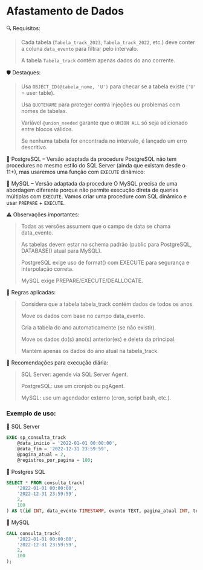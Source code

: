 # Afastamento de Dados

🔍 Requisitos:
> Cada tabela (```Tabela_track_2023```, ```Tabela_track_2022```, etc.) deve conter a coluna ```data_evento``` para filtrar pelo intervalo.
> 
> A tabela ```Tabela_track``` contém apenas dados do ano corrente.

🛡️ Destaques:
> Usa ```OBJECT_ID(@tabela_nome, 'U')``` para checar se a tabela existe (```'U'``` = user table).
> 
> Usa ```QUOTENAME``` para proteger contra injeções ou problemas com nomes de tabelas.
> 
> Variável ```@union_needed``` garante que o ```UNION ALL``` só seja adicionado entre blocos válidos.
> 
> Se nenhuma tabela for encontrada no intervalo, é lançado um erro descritivo.

🐘 PostgreSQL – Versão adaptada da procedure
PostgreSQL não tem procedures no mesmo estilo do SQL Server (ainda que existam desde o 11+), mas usaremos uma função com ```EXECUTE``` dinâmico:

🐬 MySQL – Versão adaptada da procedure
O MySQL precisa de uma abordagem diferente porque não permite execução direta de queries múltiplas com ```EXECUTE```. Vamos criar uma procedure com SQL dinâmico e usar ```PREPARE``` + ```EXECUTE```.

⚠️ Observações importantes:
> Todas as versões assumem que o campo de data se chama data_evento.
> 
> As tabelas devem estar no schema padrão (public para PostgreSQL, DATABASE() atual para MySQL).
> 
> PostgreSQL exige uso de format() com EXECUTE para segurança e interpolação correta.
> 
> MySQL exige PREPARE/EXECUTE/DEALLOCATE.

🧠 Regras aplicadas:
> Considera que a tabela tabela_track contém dados de todos os anos.
> 
> Move os dados com base no campo data_evento.
> 
> Cria a tabela do ano automaticamente (se não existir).
> 
> Move os dados do(s) ano(s) anterior(es) e deleta da principal.
> 
> Mantém apenas os dados do ano atual na tabela_track.

📌 Recomendações para execução diária:
> SQL Server: agende via SQL Server Agent.
>
> PostgreSQL: use um cronjob ou pgAgent.
>
> MySQL: use um agendador externo (cron, script bash, etc.).

### Exemplo de uso:

🧪 SQL Server

```sql
EXEC sp_consulta_track
    @data_inicio = '2022-01-01 00:00:00',
    @data_fim = '2022-12-31 23:59:59',
    @pagina_atual = 2,
    @registros_por_pagina = 100;
```

🧪 Postgres SQL

```sql
SELECT * FROM consulta_track(
    '2022-01-01 00:00:00',
    '2022-12-31 23:59:59',
    2,
    100
) AS t(id INT, data_evento TIMESTAMP, evento TEXT, pagina_atual INT, total_paginas INT);
```

🧪 MySQL

```sql
CALL consulta_track(
    '2022-01-01 00:00:00',
    '2022-12-31 23:59:59',
    2,
    100
);
```